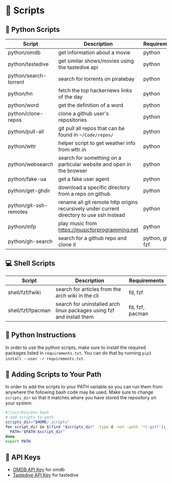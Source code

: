 # :open_file_folder: Scripts

## :snake: Python Scripts

| Script                 | Description                                                                               | Requirements    |
| ---------------------- | ----------------------------------------------------------------------------------------- | --------------- |
| python/omdb            | get information about a movie                                                             | python          |
| python/tastedive       | get similar shows/movies using the tastedive api                                          | python          |
| python/search-torrent  | search for torrents on piratebay                                                          | python          |
| python/hn              | fetch the top hackernews links of the day                                                 | python          |
| python/word            | get the definition of a word                                                              | python          |
| python/clone-repos     | clone a github user's repositories                                                        | python          |
| python/pull-all        | git pull all repos that can be found in `~/Code/repos/`                                   | python          |
| python/wttr            | helper script to get weather info from wttr.in                                            | python          |
| python/websearch       | search for something on a particular website and open in the browser                      | python          |
| python/fake-ua         | get a fake user agent                                                                     | python          |
| python/get-ghdir       | download a specific directory from a repo on github                                       | python          |
| python/git-ssh-remotes | rename all git remote http origins recursively under current directory to use ssh instead | python          |
| python/mfp             | play music from https://musicforprogramming.net                                           | python          |
| python/gh-search       | search for a github repo and clone it                                                     | python, gh, fzf |

## :computer: Shell Scripts

| Script            | Description                                                           | Requirements    |
| ----------------- | --------------------------------------------------------------------- | --------------- |
| shell/fzf/fwiki   | search for articles from the arch wiki in the cli                     | fd, fzf         |
| shell/fzf/fpacman | search for uninstalled arch linux packages using fzf and install them | fd, fzf, pacman |

## :snake: Python Instructions

In order to use the python scripts, make sure to install the required packages listed in `requirements.txt`. You can do that
by running `pip3 install --user -r requirements.txt`.

## :wrench: Adding Scripts to Your Path

In order to add the scripts to your PATH variable so you can run them from anywhere the following bash code may be used.
Make sure to change `scripts_dir` so that it matches where you have stored the repository on your system.

```bash
#!/usr/bin/env bash
# add scripts to path
scripts_dir="$HOME/.scripts"
for script_dir in $(find "$scripts_dir" -type d -not -path '*/.git*'); do
  PATH="$PATH:$script_dir"
done
export PATH

```

## :key: API Keys

- [OMDB API Key](http://www.omdbapi.com/apikey.aspx) for omdb
- [Tastedive API Key](https://tastedive.com/read/api) for tastedive
